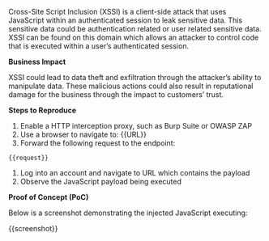 Cross-Site Script Inclusion (XSSI) is a client-side attack that uses JavaScript within an authenticated session to leak sensitive data. This sensitive data could be authentication related or user related sensitive data. XSSI can be found on this domain which allows an attacker to control code that is executed within a user’s authenticated session.
  
**Business Impact**

XSSI could lead to data theft and exfiltration through the attacker’s ability to manipulate data. These malicious actions could also result in reputational damage for the business through the impact to customers’ trust.

**Steps to Reproduce**

1. Enable a HTTP interception proxy, such as Burp Suite or OWASP ZAP
1. Use a browser to navigate to: {{URL}}
1. Forward the following request to the endpoint:

```HTTP
{{request}}
```

1. Log into an account and navigate to URL which contains the payload
1. Observe the JavaScript payload being executed

**Proof of Concept (PoC)**

Below is a screenshot demonstrating the injected JavaScript executing:

{{screenshot}}
